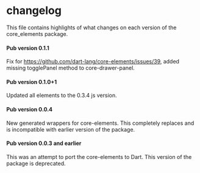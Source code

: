 # changelog

This file contains highlights of what changes on each version of the
core_elements package.

#### Pub version 0.1.1

Fix for https://github.com/dart-lang/core-elements/issues/39, added missing
togglePanel method to core-drawer-panel.

#### Pub version 0.1.0+1

Updated all elements to the 0.3.4 js version.

#### Pub version 0.0.4

New generated wrappers for core-elements. This completely replaces and is
incompatible with earlier version of the package.

#### Pub version 0.0.3 and earlier

This was an attempt to port the core-elements to Dart. This version of the
package is deprecated.
